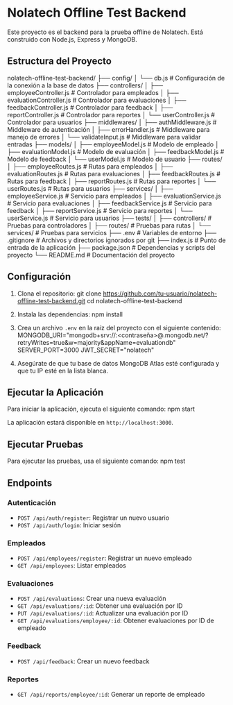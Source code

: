 # Nolatech Offline Test Backend

Este proyecto es el backend para la prueba offline de Nolatech. Está construido con Node.js, Express y MongoDB.

## Estructura del Proyecto

nolatech-offline-test-backend/
├── config/
│ └── db.js # Configuración de la conexión a la base de datos
├── controllers/
│ ├── employeeController.js # Controlador para empleados
│ ├── evaluationController.js # Controlador para evaluaciones
│ ├── feedbackController.js # Controlador para feedback
│ ├── reportController.js # Controlador para reportes
│ └── userController.js # Controlador para usuarios
├── middlewares/
│ ├── authMiddleware.js # Middleware de autenticación
│ ├── errorHandler.js # Middleware para manejo de errores
│ └── validateInput.js # Middleware para validar entradas
├── models/
│ ├── employeeModel.js # Modelo de empleado
│ ├── evaluationModel.js # Modelo de evaluación
│ ├── feedbackModel.js # Modelo de feedback
│ └── userModel.js # Modelo de usuario
├── routes/
│ ├── employeeRoutes.js # Rutas para empleados
│ ├── evaluationRoutes.js # Rutas para evaluaciones
│ ├── feedbackRoutes.js # Rutas para feedback
│ ├── reportRoutes.js # Rutas para reportes
│ └── userRoutes.js # Rutas para usuarios
├── services/
│ ├── employeeService.js # Servicio para empleados
│ ├── evaluationService.js # Servicio para evaluaciones
│ ├── feedbackService.js # Servicio para feedback
│ ├── reportService.js # Servicio para reportes
│ └── userService.js # Servicio para usuarios
├── tests/
│ ├── controllers/ # Pruebas para controladores
│ ├── routes/ # Pruebas para rutas
│ └── services/ # Pruebas para servicios
├── .env # Variables de entorno
├── .gitignore # Archivos y directorios ignorados por git
├── index.js # Punto de entrada de la aplicación
├── package.json # Dependencias y scripts del proyecto
└── README.md # Documentación del proyecto

## Configuración

1. Clona el repositorio:
   git clone https://github.com/tu-usuario/nolatech-offline-test-backend.git
   cd nolatech-offline-test-backend

2. Instala las dependencias:
   npm install

3. Crea un archivo `.env` en la raíz del proyecto con el siguiente contenido:
   MONGODB_URI="mongodb+srv://<usuario>:<contraseña>@<cluster>.mongodb.net/?retryWrites=true&w=majority&appName=evaluationdb"
   SERVER_PORT=3000
   JWT_SECRET="nolatech"

4. Asegúrate de que tu base de datos MongoDB Atlas esté configurada y que tu IP esté en la lista blanca.

## Ejecutar la Aplicación

Para iniciar la aplicación, ejecuta el siguiente comando:
npm start

La aplicación estará disponible en `http://localhost:3000`.

## Ejecutar Pruebas

Para ejecutar las pruebas, usa el siguiente comando:
npm test

## Endpoints

### Autenticación

- `POST /api/auth/register`: Registrar un nuevo usuario
- `POST /api/auth/login`: Iniciar sesión

### Empleados

- `POST /api/employees/register`: Registrar un nuevo empleado
- `GET /api/employees`: Listar empleados

### Evaluaciones

- `POST /api/evaluations`: Crear una nueva evaluación
- `GET /api/evaluations/:id`: Obtener una evaluación por ID
- `PUT /api/evaluations/:id`: Actualizar una evaluación por ID
- `GET /api/evaluations/employee/:id`: Obtener evaluaciones por ID de empleado

### Feedback

- `POST /api/feedback`: Crear un nuevo feedback

### Reportes

- `GET /api/reports/employee/:id`: Generar un reporte de empleado
